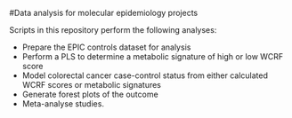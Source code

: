 #Data analysis for molecular epidemiology projects

Scripts in this repository perform the following analyses:

* Prepare the EPIC controls dataset for analysis
* Perform a PLS to determine a metabolic signature of high or low WCRF score
* Model colorectal cancer case-control status from either calculated WCRF scores or metabolic signatures 
* Generate forest plots of the outcome
* Meta-analyse studies.


